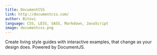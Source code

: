 ```yaml
---
title: DocumentCSS
link: http://documentcss.com/
author: Bitovi
language: CSS, LESS, SASS, Markdown, JavaScript
image: documentcss.png
---
```


Create living style guides with interactive examples, that change as your design does. Powered by DocumentJS.
